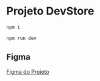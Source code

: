 # Projeto DevStore
```bash
npm i

npm run dev
```
## Figma
[Figma do Projeto](https://www.figma.com/design/OLXZsckPwgRMI87zxmXsy2/devstore-•-Projeto-React-(Community)?node-id=18-813&t=UdYyJQsmSJWYnuDF-0)